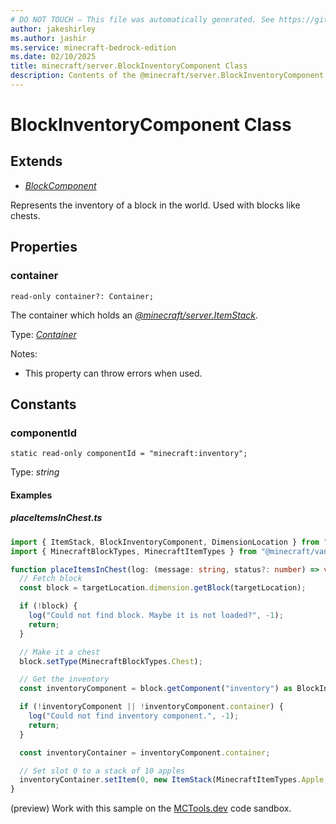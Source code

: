 ```yaml
---
# DO NOT TOUCH — This file was automatically generated. See https://github.com/mojang/minecraftapidocsgenerator to modify descriptions, examples, etc.
author: jakeshirley
ms.author: jashir
ms.service: minecraft-bedrock-edition
ms.date: 02/10/2025
title: minecraft/server.BlockInventoryComponent Class
description: Contents of the @minecraft/server.BlockInventoryComponent class.
---
```

# BlockInventoryComponent Class

## Extends
- [*BlockComponent*](BlockComponent.md)

Represents the inventory of a block in the world. Used with blocks like chests.

## Properties

### **container**
`read-only container?: Container;`

The container which holds an [*@minecraft/server.ItemStack*](../../../scriptapi/minecraft/server/ItemStack.md).

Type: [*Container*](Container.md)

Notes:
  - This property can throw errors when used.

## Constants

### **componentId**
`static read-only componentId = "minecraft:inventory";`

Type: *string*

#### Examples

##### ***placeItemsInChest.ts***

```typescript
import { ItemStack, BlockInventoryComponent, DimensionLocation } from "@minecraft/server";
import { MinecraftBlockTypes, MinecraftItemTypes } from "@minecraft/vanilla-data";

function placeItemsInChest(log: (message: string, status?: number) => void, targetLocation: DimensionLocation) {
  // Fetch block
  const block = targetLocation.dimension.getBlock(targetLocation);

  if (!block) {
    log("Could not find block. Maybe it is not loaded?", -1);
    return;
  }

  // Make it a chest
  block.setType(MinecraftBlockTypes.Chest);

  // Get the inventory
  const inventoryComponent = block.getComponent("inventory") as BlockInventoryComponent;

  if (!inventoryComponent || !inventoryComponent.container) {
    log("Could not find inventory component.", -1);
    return;
  }

  const inventoryContainer = inventoryComponent.container;

  // Set slot 0 to a stack of 10 apples
  inventoryContainer.setItem(0, new ItemStack(MinecraftItemTypes.Apple, 10));
}
```

(preview) Work with this sample on the [MCTools.dev](https://mctools.dev/?open=gp/placeItemsInChest.ts) code sandbox.
